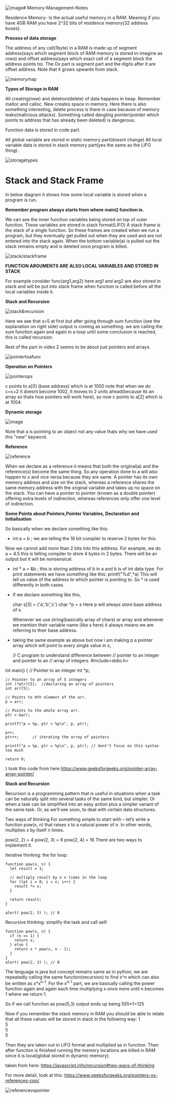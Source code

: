![image](https://github.com/user-attachments/assets/f23e09e6-c882-477c-8845-743943406c4b)# Memory-Management-Notes

Residence Memory- Is the actual useful memory in a RAM. Meaning if you have 4GB RAM you have 2^32 bits of residence memory(32 address buses).

**Process of data storage**

The address of any cell(1byte) in a RAM is made up of segment address(says which segment block of RAM memory is stored in-imagine as rows) and offset address(says which exact cell of a segment block the address points to). The Ox part is segment part and the digits after it are offset address.
Note that it grows upwards from stack.

![memorymap](https://github.com/user-attachments/assets/7f175fc0-e912-4bd1-aaa8-084bb7e748f8)

**Types of Storage in RAM**

All creating(new) and deletion(delete) of data happens in heap. Remember malloc and calloc. New creates space in memory.
Here there is also something interesting, delete process is there in case because of memory leaks(malicious attacks). Something called dangling pointer(pointer which points to address that has already been deleted) is dangerous.

Function data is stored in code part.

All global variable are stored in static memory part(doesnt change)
All local variable data is stored in stack memory part(yes the same as the LIFO thing).

![storagetypes](https://github.com/user-attachments/assets/9d80aa09-bb87-4cb6-9649-00e8dca12adb)

# Stack and Stack Frame


In below diagram it shows how some local variable is stored when a program is run. 

**Remember program always starts from where main() function is.**

We can see the inner function variables being stored on top of outer function.
These variables are stored in stack format(LIFO)
A stack frame is the stack of a single function.
So these frames are created when we run a program, but they eventually get pulled out when they are used and are not entered into the stack again. When the bottom variable(a) is pulled out the stack remains empty and is deleted once program is killed.

![stack/stackframe](https://github.com/user-attachments/assets/bac0de3b-681a-4987-9e39-5be45bdede61)

**FUNCTION ARGUMENTS ARE ALSO LOCAL VARIABLES AND STORED IN STACK**

For example consider func(arg1,arg2)
here arg1 and arg2 are also stored in stack and will be put into stack frame when function is called before all the local variables inside it.

**Stack and Recursion**

![stack&recursion](https://github.com/user-attachments/assets/d4a1ac8f-c5c5-4ca2-8def-53c8bb2cfcb6)

Here we see that x=5 at first but after going through sum function (see the explanation on right side) output is coming as something.
we are calling the sum function again and again in a loop until some conclusion is reached, this is called recursion.

Rest of the part in video 2 seems to be about just pointers and arrays.

![pointertoafunc](https://github.com/user-attachments/assets/f565a12d-4b5c-48ac-9ad7-17deccbaa241)

**Operation on Pointers**

![pointerops](https://github.com/user-attachments/assets/f76584ca-57e6-49ae-b0f9-dc3fa8d4cbea)

c points to a[0] (base address) which is at 1000
note that when we do c=c+2 it doesnt become 1002, it moves to 2 units ahead(because its an array so thats how pointers will work here), so now c points to a[2] which is at 1004.

**Dynamic storage**

![image](https://github.com/user-attachments/assets/1d30a8ce-7d77-481d-990f-820a143347ba)

Note that a is pointing to an object not any value thats why we have used this "new" keyword.

**Reference**

![reference](https://github.com/user-attachments/assets/cbc71411-1dba-48c1-bc2e-019741ab0560)

When we declare as a reference it means that both the original(a) and the reference(x) become the same thing. So any operation done to a will also happen to x and vice versa because they are same. A pointer has its own memory address and size on the stack, whereas a reference shares the same memory address with the original variable and takes up no space on the stack.
You can have a pointer to pointer (known as a double pointer) offering extra levels of indirection, whereas references only offer one level of indirection.

**Some Points about Pointers,Pointer Variables, Declaration and Initialisation**

So basically when we declare something like this:

- int a = b ; we are telling the 16 bit compiler to reserve 2 bytes for this.

Now we cannot add more than 2 bits into this address. For example, we do a = 4.5 this is telling compiler to store 4 bytes in 2 bytes.
There will be an output but it will be nonsensical.

- int * a = &b ; this is storing address of b in a and b is of int data type.
  For print statements we have something like this:
  printf("%d",*a)
  This will tell us value of the address to which pointer is pointing to.
  So * is used differently in both cases.
- if we declare something like this,

  char s[3] = {'a','b','c'}
  char *p = s
  Here p will always store base address of s.

  Whenever we use string(basically array of chars) or array and whenever we mention their variable name (like s here) it always means we are referring to their base address.

- taking the same example as above but now i am making p a pointer array which will point to every single value in s,

  // C program to understand difference between 
// pointer to an integer and pointer to an
// array of integers. 
#include<stdio.h>

int main()
{
    // Pointer to an integer
    int *p; 
    
    // Pointer to an array of 5 integers
    int (*ptr)[5];  //declaring an array of pointers
    int arr[5];
    
    // Points to 0th element of the arr.
    p = arr;
    
    // Points to the whole array arr.
    ptr = &arr; 
    
    printf("p = %p, ptr = %p\n", p, ptr);
    
    p++; 
    ptr++;      // iterating the array of pointers
    
    printf("p = %p, ptr = %p\n", p, ptr); // dont't focus on this syntax too much
    
    return 0;
}
took this code from here https://www.geeksforgeeks.org/pointer-array-array-pointer/

**Stack and Recursion**

Recursion is a programming pattern that is useful in situations when a task can be naturally split into several tasks of the same kind, but simpler. Or when a task can be simplified into an easy action plus a simpler variant of the same task. Or, as we’ll see soon, to deal with certain data structures.

Two ways of thinking
For something simple to start with – let’s write a function pow(x, n) that raises x to a natural power of n. In other words, multiplies x by itself n times.

pow(2, 2) = 4
pow(2, 3) = 8
pow(2, 4) = 16
There are two ways to implement it.

Iterative thinking: the for loop:

    function pow(x, n) {
      let result = 1;
    
      // multiply result by x n times in the loop
      for (let i = 0; i < n; i++) {
        result *= x;
      }
    
      return result;
    }
    
    alert( pow(2, 3) ); // 8



Recursive thinking: simplify the task and call self:

    function pow(x, n) {
      if (n == 1) {
        return x;
      } else {
        return x * pow(x, n - 1);
      }
    }
    alert( pow(2, 3) ); // 8

The language is java but concept remains same as in python, we are repeatedly calling the same function(recursion) to find x^n which can also be written as x*x<sup>n-1</sup>.
For the x<sup>n-1</sup> part, we are basically calling the power function again and again each time multiplying x once more until n becomes 1 where we return 1.

So if we call function as pow(5,3) output ends up being 5*5*5*1=125

Now if you remember the stack memory in RAM you should be able to relate that all these values will be stored in stack in the following way:
1<br>
5<br>
5<br>
5<br>

Then they are taken out in LIFO format and multiplied as in function. Then after function is finished running the memory locations are killed in RAM since it is local(global stored in dynamic memory).

taken from here: https://javascript.info/recursion#two-ways-of-thinking



For more detail, look at this: https://www.geeksforgeeks.org/pointers-vs-references-cpp/

![referencevspointer](https://github.com/user-attachments/assets/c3d10822-77b4-4123-8b2a-f21481addc1c)



